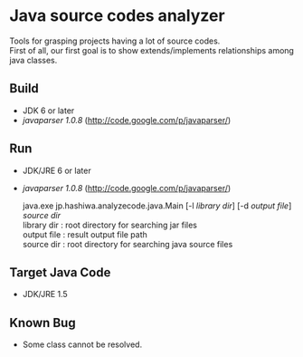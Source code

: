 # Java source codes analyzer

Tools for grasping projects having a lot of source codes.  
First of all, our first goal is to show extends/implements relationships among java classes.

## Build
* JDK 6 or later
* *javaparser 1.0.8* (http://code.google.com/p/javaparser/)

## Run
* JDK/JRE 6 or later
* *javaparser 1.0.8* (http://code.google.com/p/javaparser/)

    java.exe jp.hashiwa.analyzecode.java.Main [-l *library dir*] [-d *output file*] *source dir*  
        library dir : root directory for searching jar files  
        output file : result output file path  
        source dir  : root directory for searching java source files  

## Target Java Code
* JDK/JRE 1.5

## Known Bug
* Some class cannot be resolved.

